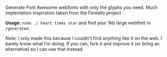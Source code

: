 Generate Font Awesome webfonts with only the glyphs you need. Much implentation inspiration taken from the Fontello project.

**Usage:** `node ./ heart times star` and find your 1kb large webfont in `/generated`.

*Note:* I only made this because I couldn't find anything like it on the web. I barely know what I'm doing. If you can, fork it and improve it (or bring an alternative) so I can use that instead.